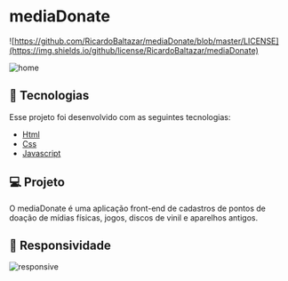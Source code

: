 # mediaDonate  

![https://github.com/RicardoBaltazar/mediaDonate/blob/master/LICENSE](https://img.shields.io/github/license/RicardoBaltazar/mediaDonate)  
  

![home](https://user-images.githubusercontent.com/56805229/85428730-0a207100-b554-11ea-80c1-cfd1aa12e55b.gif)  
  
## :rocket: Tecnologias  
Esse projeto foi desenvolvido com as seguintes tecnologias:  
  
* [Html](https://developer.mozilla.org/pt-BR/docs/Web/HTML/HTML5)
* [Css](https://developer.mozilla.org/pt-BR/docs/Web/CSS)  
* [Javascript](https://developer.mozilla.org/pt-BR/docs/Aprender/JavaScript)  
  
## :computer: Projeto  
O mediaDonate é uma aplicação front-end de cadastros de pontos de doação de mídias físicas, jogos, discos de vinil e aparelhos antigos.
  
## :iphone: Responsividade  
  
![responsive](https://user-images.githubusercontent.com/56805229/85431810-6eddca80-b558-11ea-87a0-c842b87a8d96.gif)  
  




